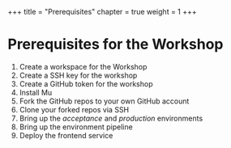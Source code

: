 +++
title = "Prerequisites"
chapter = true
weight = 1
+++

# Prerequisites for the Workshop

1. Create a workspace for the Workshop
1. Create a SSH key for the workshop
1. Create a GitHub token for the workshop
1. Install Mu
1. Fork the GitHub repos to your own GitHub account
1. Clone your forked repos via SSH
1. Bring up the *acceptance* and *production* environments
1. Bring up the environment pipeline
1. Deploy the frontend service
